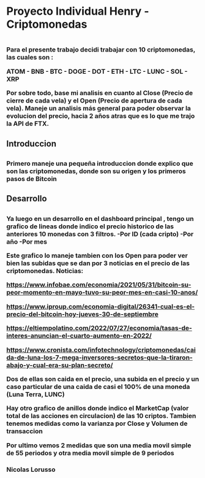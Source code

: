 <h1> Proyecto Individual Henry - Criptomonedas <h1>

<h3>
Para el presente trabajo decidi trabajar con 10 criptomonedas, las cuales son :

ATOM - BNB - BTC - DOGE - DOT - ETH - LTC - LUNC - SOL - XRP

Por sobre todo, base mi analisis en cuanto al Close (Precio de cierre de cada vela) y el Open (Precio de apertura de cada vela). Maneje un analisis más general para poder observar la evolucion del precio, hacia 2 años atras que es lo que me trajo la API de FTX. 
<h3>

<h2> Introduccion <h2>

<h3>
Primero maneje una pequeña introduccion donde explico que son las criptomonedas, donde son su origen y los primeros pasos de Bitcoin
<h3>

<h2> Desarrollo <h2>

<h3>
Ya luego en un desarrollo en el dashboard principal , tengo un grafico de lineas donde indico el precio historico de las anteriores 10 monedas con 3 filtros.
-Por ID (cada cripto)
-Por año
-Por mes

Este grafico lo maneje tambien con los Open para poder ver bien las subidas que se dan por 3 noticias en el precio de las criptomonedas. 
Noticias:

https://www.infobae.com/economia/2021/05/31/bitcoin-su-peor-momento-en-mayo-tuvo-su-peor-mes-en-casi-10-anos/

https://www.iproup.com/economia-digital/26341-cual-es-el-precio-del-bitcoin-hoy-jueves-30-de-septiembre

https://eltiempolatino.com/2022/07/27/economia/tasas-de-interes-anuncian-el-cuarto-aumento-en-2022/

https://www.cronista.com/infotechnology/criptomonedas/caida-de-luna-los-7-mega-inversores-secretos-que-la-tiraron-abajo-y-cual-era-su-plan-secreto/


Dos de ellas son caida en el precio, una subida en el precio y un caso particular de una caida de casi el 100% de una moneda (Luna Terra, LUNC)


Hay otro grafico de anillos donde indico el MarketCap (valor total de las acciones en circulacion) de las 10 criptos.
Tambien tenemos medidas como la varianza por Close y Volumen de transaccion

Por ultimo vemos 2 medidas que son una media movil simple de 55 periodos y otra media movil simple de 9 periodos
<h3>

<h3> Nicolas Lorusso <h3>